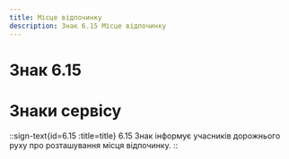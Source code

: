 ```yaml
---
title: Місце відпочинку
description: Знак 6.15 Місце відпочинку
---
```

# Знак 6.15
# Знаки сервісу
::sign-text{id=6.15 :title=title}
6.15 Знак інформує учасників дорожнього руху про розташування місця відпочинку.
::